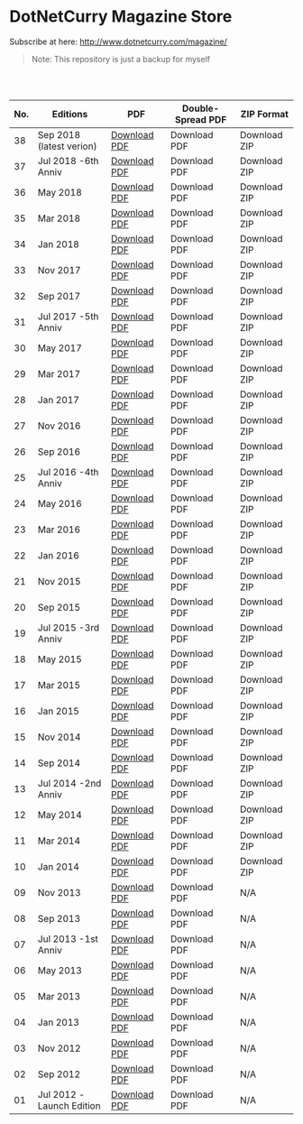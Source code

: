 # DotNetCurry Magazine Store
Subscribe at here: http://www.dotnetcurry.com/magazine/

> Note: This repository is just a backup for myself

<br /><br />

|No.|Editions|PDF|Double-Spread PDF|ZIP Format|
|--- |--- |--- |--- |--- |
|38|Sep 2018 (latest verion)	|<a href="Files\38-Sep-2018\pdf.pdf" target="_blank">Download PDF</a>|Download PDF|Download ZIP|
|37|Jul 2018 -6th Anniv			|<a href="Files\37-Jul-2018\pdf.pdf" target="_blank">Download PDF</a>|Download PDF|Download ZIP|
|36|May 2018					|<a href="Files\36-May-2018\pdf.pdf" target="_blank">Download PDF</a>|Download PDF|Download ZIP|
|35|Mar 2018					|<a href="Files\35-Mar-2018\pdf.pdf" target="_blank">Download PDF</a>|Download PDF|Download ZIP|
|34|Jan 2018					|<a href="Files\34-Jan-2018\pdf.pdf" target="_blank">Download PDF</a>|Download PDF|Download ZIP|
|33|Nov 2017					|<a href="Files\33-Nov-2017\pdf.pdf" target="_blank">Download PDF</a>|Download PDF|Download ZIP|
|32|Sep 2017					|<a href="Files\32-Sep-2017\pdf.pdf" target="_blank">Download PDF</a>|Download PDF|Download ZIP|
|31|Jul 2017 -5th Anniv			|<a href="Files\31-Jul-2017\pdf.pdf" target="_blank">Download PDF</a>|Download PDF|Download ZIP|
|30|May 2017					|<a href="Files\30-May-2017\pdf.pdf" target="_blank">Download PDF</a>|Download PDF|Download ZIP|
|29|Mar 2017					|<a href="Files\29-Mar-2017\pdf.pdf" target="_blank">Download PDF</a>|Download PDF|Download ZIP|
|28|Jan 2017					|<a href="Files\28-Jan-2017\pdf.pdf" target="_blank">Download PDF</a>|Download PDF|Download ZIP|
|27|Nov 2016					|<a href="Files\27-Nov-2016\pdf.pdf" target="_blank">Download PDF</a>|Download PDF|Download ZIP|
|26|Sep 2016					|<a href="Files\26-Sep-2016\pdf.pdf" target="_blank">Download PDF</a>|Download PDF|Download ZIP|
|25|Jul 2016 -4th Anniv			|<a href="Files\25-Jul-2016\pdf.pdf" target="_blank">Download PDF</a>|Download PDF|Download ZIP|
|24|May 2016					|<a href="Files\24-May-2016\pdf.pdf" target="_blank">Download PDF</a>|Download PDF|Download ZIP|
|23|Mar 2016					|<a href="Files\23-Mar-2016\pdf.pdf" target="_blank">Download PDF</a>|Download PDF|Download ZIP|
|22|Jan 2016					|<a href="Files\22-Jan-2016\pdf.pdf" target="_blank">Download PDF</a>|Download PDF|Download ZIP|
|21|Nov 2015					|<a href="Files\21-Nov-2015\pdf.pdf" target="_blank">Download PDF</a>|Download PDF|Download ZIP|
|20|Sep 2015					|<a href="Files\20-Sep-2015\pdf.pdf" target="_blank">Download PDF</a>|Download PDF|Download ZIP|
|19|Jul 2015 -3rd Anniv			|<a href="Files\19-Jul-2015\pdf.pdf" target="_blank">Download PDF</a>|Download PDF|Download ZIP|
|18|May 2015					|<a href="Files\18-May-2015\pdf.pdf" target="_blank">Download PDF</a>|Download PDF|Download ZIP|
|17|Mar 2015					|<a href="Files\17-Mar-2015\pdf.pdf" target="_blank">Download PDF</a>|Download PDF|Download ZIP|
|16|Jan 2015					|<a href="Files\16-Jan-2015\pdf.pdf" target="_blank">Download PDF</a>|Download PDF|Download ZIP|
|15|Nov 2014					|<a href="Files\15-Nov-2014\pdf.pdf" target="_blank">Download PDF</a>|Download PDF|Download ZIP|
|14|Sep 2014					|<a href="Files\14-Sep-2014\pdf.pdf" target="_blank">Download PDF</a>|Download PDF|Download ZIP|
|13|Jul 2014 -2nd Anniv			|<a href="Files\13-Jul-2014\pdf.pdf" target="_blank">Download PDF</a>|Download PDF|Download ZIP|
|12|May 2014					|<a href="Files\12-May-2014\pdf.pdf" target="_blank">Download PDF</a>|Download PDF|Download ZIP|
|11|Mar 2014					|<a href="Files\11-Mar-2014\pdf.pdf" target="_blank">Download PDF</a>|Download PDF|Download ZIP|
|10|Jan 2014					|<a href="Files\10-Jan-2014\pdf.pdf" target="_blank">Download PDF</a>|Download PDF|Download ZIP|
|09|Nov 2013					|<a href="Files\09-Nov-2013\pdf.pdf" target="_blank">Download PDF</a>|Download PDF|N/A|
|08|Sep 2013					|<a href="Files\08-Sep-2013\pdf.pdf" target="_blank">Download PDF</a>|Download PDF|N/A|
|07|Jul 2013 -1st Anniv			|<a href="Files\07-Jul-2013\pdf.pdf" target="_blank">Download PDF</a>|Download PDF|N/A|
|06|May 2013					|<a href="Files\06-May-2013\pdf.pdf" target="_blank">Download PDF</a>|Download PDF|N/A|
|05|Mar 2013					|<a href="Files\05-Mar-2013\pdf.pdf" target="_blank">Download PDF</a>|Download PDF|N/A|
|04|Jan 2013					|<a href="Files\04-Jan-2013\pdf.pdf" target="_blank">Download PDF</a>|Download PDF|N/A|
|03|Nov 2012					|<a href="Files\03-Nov-2012\pdf.pdf" target="_blank">Download PDF</a>|Download PDF|N/A|
|02|Sep 2012					|<a href="Files\02-Sep-2012\pdf.pdf" target="_blank">Download PDF</a>|Download PDF|N/A|
|01|Jul 2012 -Launch Edition	|<a href="Files\01-Jul-2012\pdf.pdf" target="_blank">Download PDF</a>|Download PDF|N/A|
